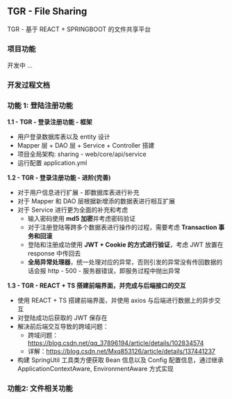## TGR - File Sharing

TGR - 基于 REACT + SPRINGBOOT 的文件共享平台

### 项目功能

开发中 ...

### 开发过程文档

### 功能 1: 登陆注册功能

**1.1 - TGR - 登录注册功能 - 框架**

+ 用户登录数据库表以及 entity 设计
+ Mapper 层 + DAO 层 + Service + Controller 搭建
+ 项目全局架构: sharing - web/core/api/service
+ 运行配置 application.yml

**1.2 - TGR - 登录注册功能 - 进阶(完善)**

+ 对于用户信息进行扩展 - 即数据库表进行补充
+ 对于 Mapper 和 DAO 层根据新增添的数据表进行相互扩展
+ 对于 Service 进行更为全面的补充和考虑
  + 输入密码使用 **md5 加密**并考虑密码验证
  + 对于注册登陆等跨多个数据表进行操作的过程，需要考虑 **Transaction 事务和回滚**
  + 登陆和注册成功使用 **JWT + Cookie 的方式进行验证**，考虑 JWT 放置在 response 中传回去
  + **全局异常处理器**，统一处理对应的异常，否则引发的异常没有传回数据的话会报 http - 500 - 服务器错误，即服务过程中抛出异常

**1.3 - TGR - REACT + TS 搭建前端界面，并完成与后端接口的交互** 

+ 使用 REACT + TS 搭建前端界面，并使用 axios 与后端进行数据上的异步交互
+ 对登陆成功后获取的  JWT 保存在
+ 解决前后端交互导致的跨域问题：
  + 跨域问题：https://blog.csdn.net/qq_37896194/article/details/102834574
  + 详解：https://blog.csdn.net/Mxq853126/article/details/137441237
+ 构建 SpringUtil 工具类方便获取 Bean 信息以及 Config 配置信息，通过继承 ApplicationContextAware, EnvironmentAware 方式实现

### 功能2: 文件相关功能


